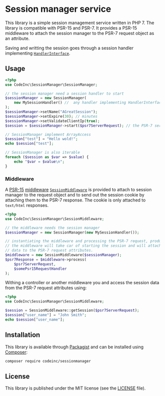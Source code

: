 # Session manager service
This library is a simple session management service written in PHP 7. The library is compatible with PSR-15 and PSR-7. It provides a PSR-15 middleware to attach the session manager to the PSR-7 request object as an attribute. 

Saving and writting the session goes through a session handler implementing [`HandlerInterface`](src/Handlers/HandlerInterface.php).

## Usage 
```php
<?php
use CodeInc\SessionManager\SessionManager;

// the session manager need a session handler to start
$sessionManager = new SessionManager(
	new MySessionHandler() //  any handler implementing HandlerInterface
);
$sessionManager->setName("AGreatSession");
$sessionManager->setExpire(30); // minutes
$sessionManager->setValidateClientIp(true);
$session = $sessionManager->start($psr7ServerRequest); // the PSR-7 server request

// SessionManager implement ArrayAccess 
$session["test"] = "Hello wold!";
echo $session["test"];

// SessionManager is also iterable
foreach ($session as $var => $value) {
	echo "$var = $value\n";
}
```

### Middleware
A [PSR-15](https://www.php-fig.org/psr/psr-15/) [middleware](https://www.php-fig.org/psr/psr-15/#22-psrhttpservermiddlewareinterface) [`SessionMiddleware`](src/SessionMiddleware.php) is provided to attach to session manager to the request object and to send out the session cookie by attaching them to the PSR-7 response. The cookie is only attached to `text/html` responses. 

```php
<?php
use CodeInc\SessionManager\SessionMiddleware;

// the middleware needs the session manager
$sessionManager = new SessionManager(new MySessionHandler());

// instantiating the middleware and processing the PSR-7 request, producing a PSR-7 response
// the middleware will take car of starting the session and will attache the session
// data to the PSR-7 request attributes.
$middleware = new SessionMiddleware($sessionManager);
$psr7Response = $middleware->process(
	$psr7ServerRequest, 
	$somePsr15RequestHandler
);
```
Withing a controller or another middleware you and access the session data from the PSR-7 request attributes using:
```php
<?php
use CodeInc\SessionManager\SessionMiddleware;

$session = SessionMiddleware::getSession($psr7ServerRequest);
$session["user_name"] = "John Smith";
echo $session["user_name"];
```

## Installation
This library is available through [Packagist](https://packagist.org/packages/codeinc/sessionmanager) and can be installed using [Composer](https://getcomposer.org/): 

```bash
composer require codeinc/sessionmanager
```

## License
This library is published under the MIT license (see the [LICENSE](LICENSE) file). 

